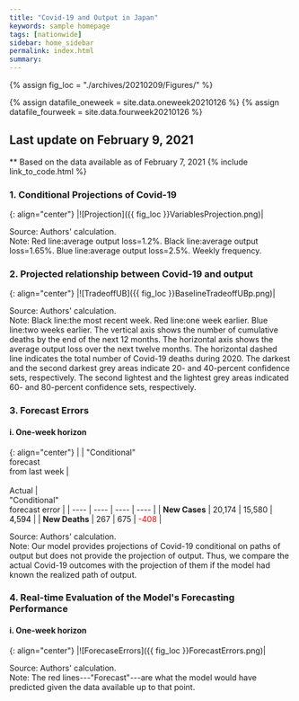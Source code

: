 ```yaml
---
title: "Covid-19 and Output in Japan"
keywords: sample homepage
tags: [nationwide]
sidebar: home_sidebar
permalink: index.html
summary:
---
```


{% assign fig_loc = "./archives/20210209/Figures/" %}
<!-- csv files must be in the "_data" folder -->
{% assign datafile_oneweek = site.data.oneweek20210126 %}
{% assign datafile_fourweek = site.data.fourweek20210126 %}

## Last update on February 9, 2021
** Based on the data available as of February 7, 2021
{% include link_to_code.html %}

### 1. Conditional Projections of Covid-19

{: align="center"}
|![Projection]({{ fig_loc }}VariablesProjection.png)|

Source: Authors' calculation.<br>
Note: Red line:average output loss=1.2%. Black line:average output loss=1.65%. Blue line:average output loss=2.5%. Weekly frequency.

### 2. Projected relationship between Covid-19 and output

{: align="center"}
|![TradeoffUB]({{ fig_loc }}BaselineTradeoffUBp.png)|

Source: Authors' calculation.<br>
Note: Black line:the most recent week. Red line:one week earlier. Blue line:two weeks earlier. The vertical axis shows the number of cumulative deaths by the end of the next 12 months. The horizontal axis shows the average output loss over the next twelve months. The horizontal dashed line indicates the total number of Covid-19 deaths during 2020. The darkest and the second darkest grey areas indicate 20- and 40-percent confidence sets, respectively. The second lightest and the lightest grey areas indicated 60- and 80-percent confidence sets, respectively.

### 3. Forecast Errors

#### i. One-week horizon

<!--
{: align="center"}
<table>
  {% for row in datafile_oneweek %}
    {% if forloop.first %}
      <tr><th></th>
      <th> "Conditional"<br>forecast<br>from last week </th>
      <th> <br><br>Actual </th>
      <th> <br>"Conditional"<br>forecast error </th>
      </tr>
    {% endif %}
    <tr>
      {% for pair in row %}
        <td>
        {% if forloop.first %}
          <b>{{ pair[1] }}</b>
        {% else %}
          {% assign temp = pair[1] | plus:0 %}
          {% if temp > 0 %}
            <span style="color: black; ">{{ pair[1] }}</span>
          {% else %}
            <span style="color: red; ">{{ pair[1] }}</span>
          {% endif %}
        {% endif %}
        </td>
      {% endfor %}
    </tr>
  {% endfor %}
</table>
-->

{: align="center"}
|    | "Conditional"<br>forecast<br>from last week | <br><br>Actual | <br>"Conditional"<br>forecast error |
| ---- | ---- | ---- | ---- |
| **New Cases** | 20,174   |  15,580  | <span style="color: black; ">4,594</span> |
| **New Deaths** |   267  | 675  | <span style="color: red; ">-408</span> |

Source: Authors' calculation.<br>
Note: Our model provides projections of Covid-19 conditional on paths of output but does not provide the projection of output. Thus, we compare the actual Covid-19 outcomes with the projection of them if the model had known the realized path of output.  

<!--
#### ii. Four-week horizon

{: align="center"}
<table>
  {% for row in datafile_fourweek %}
    {% if forloop.first %}
    <tr><th></th>
    <th> "Conditional"<br>forecast<br>from 4 weeks ago </th>
    <th> <br><br>Actual </th>
    <th> <br>"Conditional"<br>forecast error </th>
    </tr>
    {% endif %}
    <tr>
      {% for pair in row %}
        <td>
        {% if forloop.first %}
          <b>{{ pair[1] }}</b>
        {% else %}
          {% assign temp = pair[1] | plus:0 %}
          {% if temp > 0 %}
            <span style="color: black; ">{{ pair[1] }}</span>
          {% else %}
            <span style="color: red; ">{{ pair[1] }}</span>
          {% endif %}
        {% endif %}
        </td>
      {% endfor %}
    </tr>
  {% endfor %}
</table>

{: align="center"}
|    | "Conditional"<br>forecast<br>from 4 weeks ago | <br><br>Actual | <br>"Conditional"<br>forecast error |
| ---- | ---- | ---- | ---- |
| **New Cases** |  83,138  |  129,454  | <span style="color: red; ">-46,315</span> |
| **New Deaths** |   1,004  |    1,459 | <span style="color: red; ">-454</span> |

Source: Authors' calculation.<br>
Note: Our model provides projections of Covid-19 conditional on paths of output but does not provide the projection of output. Thus, we compare the actual Covid-19 outcomes with the projection of them if the model had known the realized path of output.  
-->

### 4. Real-time Evaluation of the Model's Forecasting Performance

#### i. One-week horizon

{: align="center"}
|![ForecaseErrors]({{ fig_loc }}ForecastErrors.png)|

Source: Authors' calculation.<br>
Note: The red lines---"Forecast"---are what the model would have predicted given the data available up to that point.

<!--
#### New Cases

{: align="center"}
|![ForecastErrorsN]({{ fig_loc }}ForecastErrorsN.png)|

Source: Authors' calculation.<br>
Note: The red lines---"Forecast"---are what the model would have predicted given the data available up to that point.

#### New Deaths

{: align="center"}
|![ForecastErrorsD]({{ fig_loc }}ForecastErrorsD.png)|

Source: Authors' calculation.<br>
Note: The red lines---"Forecast"---are what the model would have predicted given the data available up to that point.
-->

<!--
### 5. Chart of the Week

{: align="center"}
|![TradeoffUB]({{ fig_loc }}ChartOfTheWeek.png)|

Source: Authors' calculation.<br>
Note: The solid black line and grey fan chart are the same as in Chart 2. The red line is the relationship between the output loss and the number of and cumulative deaths if the pace of vaccine distribution is twice as fast as in the baseline case.
-->

